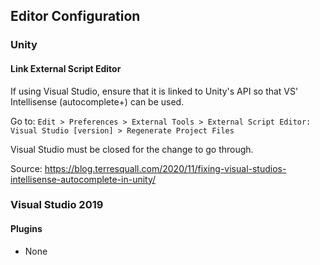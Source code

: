 ## Editor Configuration

### Unity

#### Link External Script Editor

If using Visual Studio, ensure that it is linked to Unity's API so that VS' Intellisense (autocomplete+) can be used.  

Go to: `Edit > Preferences > External Tools > External Script Editor: Visual Studio [version] > Regenerate Project Files`

Visual Studio must be closed for the change to go through.

Source: https://blog.terresquall.com/2020/11/fixing-visual-studios-intellisense-autocomplete-in-unity/

### Visual Studio 2019

#### Plugins

- None
